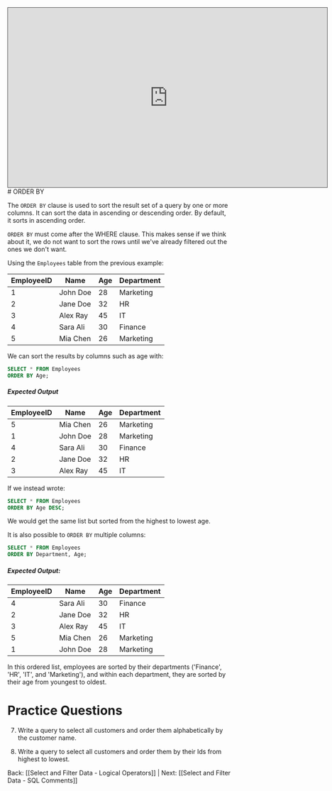 <iframe src="https://egator.hosted.panopto.com/Panopto/Pages/Embed.aspx?id=1304790b-0894-4c02-90b6-b0f2017793fc&autoplay=false&offerviewer=true&showtitle=true&showbrand=true&captions=false&interactivity=all" height="405" width="720" style="border: 1px solid #464646;" allowfullscreen allow="autoplay" aria-label="Panopto Embedded Video Player"></iframe>
# ORDER BY

The `ORDER BY` clause is used to sort the result set of a query by one or more columns. It can sort the data in ascending or descending order. By default, it sorts in ascending order. 

`ORDER BY` must come after the WHERE clause. This makes sense if we think about it, we do not want to sort the rows until we've already filtered out the ones we don't want.

Using the `Employees` table from the previous example:

|EmployeeID|Name|Age|Department|
|---|---|---|---|
|1|John Doe|28|Marketing|
|2|Jane Doe|32|HR|
|3|Alex Ray|45|IT|
|4|Sara Ali|30|Finance|
|5|Mia Chen|26|Marketing|

We can sort the results by columns such as age with:

```sql
SELECT * FROM Employees
ORDER BY Age;
```
##### Expected Output
| EmployeeID | Name | Age | Department |
| ---- | ---- | ---- | ---- |
| 5 | Mia Chen | 26 | Marketing |
| 1 | John Doe | 28 | Marketing |
| 4 | Sara Ali | 30 | Finance |
| 2 | Jane Doe | 32 | HR |
| 3 | Alex Ray | 45 | IT |

If we instead wrote:

```sql
SELECT * FROM Employees
ORDER BY Age DESC;
```

We would get the same list but sorted from the highest to lowest age.

It is also possible to `ORDER BY` multiple columns:

```sql
SELECT * FROM Employees
ORDER BY Department, Age;
```
##### Expected Output:
| EmployeeID | Name | Age | Department |
| ---- | ---- | ---- | ---- |
| 4 | Sara Ali | 30 | Finance |
| 2 | Jane Doe | 32 | HR |
| 3 | Alex Ray | 45 | IT |
| 5 | Mia Chen | 26 | Marketing |
| 1 | John Doe | 28 | Marketing |

In this ordered list, employees are sorted by their departments ('Finance', 'HR', 'IT', and 'Marketing'), and within each department, they are sorted by their age from youngest to oldest.

# Practice Questions

7. Write a query to select all customers and order them alphabetically by the customer name.

8. Write a query to select all customers and order them by their Ids from highest to lowest.

Back: [[Select and Filter Data - Logical Operators]] | Next: [[Select and Filter Data - SQL Comments]]